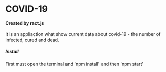 # COVID-19
#### Created by ract.js

It is an appliaction what show current data about covid-19 - the number of infected, cured and dead.

##### Install
First must open the terminal and 'npm install' and then 'npm start'
